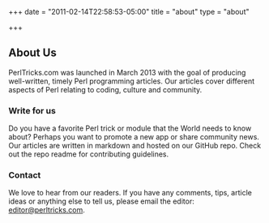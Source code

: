 +++
date = "2011-02-14T22:58:53-05:00"
title = "about"
type = "about"

+++

## About Us

PerlTricks.com was launched in March 2013 with the goal of producing well-written, timely Perl programming articles. Our articles cover different aspects of Perl relating to coding, culture and community.

### Write for us
Do you have a favorite Perl trick or module that the World needs to know about? Perhaps you want to promote a new app or share community news. Our articles are written in markdown and hosted on our GitHub repo. Check out the repo readme for contributing guidelines.

### Contact
We love to hear from our readers. If you have any comments, tips, article ideas or anything else to tell us, please email the editor: editor@perltricks.com.

